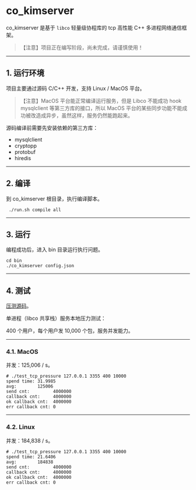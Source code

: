 # co_kimserver

co_kimserver 是基于 `libco` 轻量级协程库的 tcp 高性能 C++ 多进程网络通信框架。

> 【注意】项目正在编写阶段，尚未完成，请谨慎使用！

---

## 1. 运行环境

项目主要通过源码 C/C++ 开发，支持 Linux / MacOS 平台。

> 【注意】MacOS 平台能正常编译运行服务，但是 Libco 不能成功 hook mysqlclient 等第三方库的接口，所以 MacOS 平台的某些同步功能不能成功被改造成异步，虽然这样，服务仍然能跑起来。

源码编译前需要先安装依赖的第三方库：

* mysqlclient
* cryptopp
* protobuf
* hiredis

---

## 2. 编译

到 co_kimserver 根目录，执行编译脚本。

```shell
 ./run.sh compile all
```

---

## 3. 运行

编程成功后，进入 bin 目录运行执行问题。

```shell
cd bin
./co_kimserver config.json
```

---

## 4. 测试

[压测源码](https://github.com/wenfh2020/co_kimserver/tree/main/src/test/test_tcp_pressure)。

单进程（libco 共享栈）服务本地压力测试：

400 个用户，每个用户发 10,000 个包，服务并发能力。

---

### 4.1. MacOS

并发：125,006 / s。

```shell
# ./test_tcp_pressure 127.0.0.1 3355 400 10000
spend time: 31.9985
avg:        125006
send cnt:         4000000
callback cnt:     4000000
ok callback cnt:  4000000
err callback cnt: 0
```

---

### 4.2. Linux

并发：184,838 / s。

```shell
# ./test_tcp_pressure 127.0.0.1 3355 400 10000
spend time: 21.6406
avg:        184838
send cnt:         4000000
callback cnt:     4000000
ok callback cnt:  4000000
err callback cnt: 0
```
